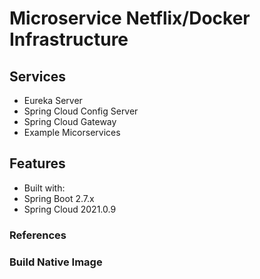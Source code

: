 # Microservice Netflix/Docker  Infrastructure

## Services
- Eureka Server
- Spring Cloud Config Server
- Spring Cloud Gateway
- Example Micorservices

## Features
- Built with:
- Spring Boot 2.7.x
- Spring Cloud 2021.0.9

### References


### Build Native Image